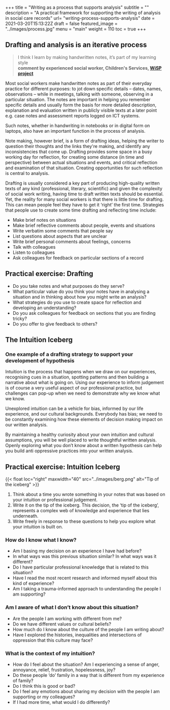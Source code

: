 +++
title = "Writing as a process that supports analysis"
subtitle = ""
description = "A practical framework for supporting the writing of analysis in social care records"
url= "writing-process-supports-analysis"
date = 2021-03-20T15:13:22Z
draft = false
featured_image = "../images/process.jpg"
menu = "main"
weight = 110
toc = true
+++
## Drafting and analysis is an iterative process

> I think I learn by making handwritten notes, it’s part of my learning style  
**comment by experienced social worker, Children's Services, [WiSP project](http://www.writinginsocialwork.com/)**

Most social workers make handwritten notes as part of their everyday practice for different purposes: to jot down specific details – dates, names, observations – while in meetings, talking with someone, observing in a particular situation. The notes are important in helping you remember specific details and usually form the basis for more detailed description, explanation and evaluation written in publicly visible texts at a later point e.g. case notes and assessment reports logged on ICT systems.

Such notes, whether in handwriting in notebooks or in digital form on laptops, also have an important function in the process of analysis.

Note making, however brief, is a form of drafting ideas, helping the writer to question their thoughts and the links they're making, and identify any inconsistencies that come up. Drafting provides some space in a busy working day for reflection, for creating some distance (in time and perspective) between actual situations and events, and critical reflection and examination of that situation. Creating opportunities for such reflection is central to analysis.

Drafting is usually considered a key part of producing high-quality written texts of any kind (professional, literary, scientific) and given the complexity of social work writing, having time to draft written texts should be essential. Yet, the reality for many social workers is that there is little time for drafting. This can mean people feel they have to get it ‘right’ the first time. Strategies that people use to create some time drafting and reflecting time include:

* Make brief notes on situations
* Make brief reflective comments about people, events and situations
* Write verbatim some comments that people say
* List questions about aspects that are unclear
* Write brief personal comments about feelings, concerns
* Talk with colleagues
* Listen to colleagues
* Ask colleagues for feedback on particular sections of a record

## Practical exercise: Drafting

* Do you take notes and what purposes do they serve?
* What particular value do you think your notes have in analysing a situation and in thinking about how you might write an analysis?
* What strategies do you use to create space for reflection and developing an understanding?
* Do you ask colleagues for feedback on sections that you are finding tricky?
* Do you offer to give feedback to others?

## The Intuition Iceberg

### One example of a drafting strategy to support your development of hypothesis

Intuition is the process that happens when we draw on our experiences, recognising cues in a situation, spotting patterns and then building a narrative about what is going on. Using our experience to inform judgement is of course a very useful aspect of our professional practice, but challenges can pop-up when we need to demonstrate why we know what we know.

Unexplored intuition can be a vehicle for bias, informed by our life experience, and our cultural backgrounds. Everybody has bias; we need to be constantly examining how these elements of decision making impact on our written analysis.

By maintaining a healthy curiosity about your own intuition and cultural assumptions, you will be well placed to write thoughtful written analysis. Openly exploring what you don’t know about a written hypothesis can help you build anti oppressive practices into your written analysis.

## Practical exercise: Intuition Iceberg

{{< float loc="right" maxwidth="40" src="../images/berg.png" alt="Tip of the iceberg" >}}

1. Think about a time you wrote something in your notes that was based on your intuition or professional judgement.
2. Write it on the tip of the iceberg. This decision, the ‘tip of the iceberg’, represents a complex web of knowledge and experience that lies underneath.
3. Write freely in response to these questions to help you explore what your intuition is built on.

### How do I know what I know?

* Am I basing my decision on an experience I have had before?  
* In what ways was this previous situation similar? In what ways was it different?
* Do I have particular professional knowledge that is related to this situation?  
* Have I read the most recent research and informed myself about this kind of experience?
* Am I taking a trauma-informed approach to understanding the people I am supporting?

### Am I aware of what I don’t know about this situation?

* Are the people I am working with different from me?
* Do we have different values or cultural beliefs?
* How much do I know about the culture of the people I am writing about?
* Have I explored the histories, inequalities and intersections of oppression that this culture may face?

### What is the context of my intuition?

* How do I feel about the situation? Am I experiencing a sense of anger, annoyance, relief, frustration, hopelessness, joy?
* Do these people ‘do’ family in a way that is different from my experience of family?
* Do I think this is good or bad?
* Do I feel any emotions about sharing my decision with the people I am supporting or my colleagues?
* If I had more time, what would I do differently?

